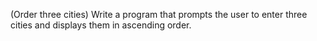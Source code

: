 (Order three cities) Write a program that prompts the user to enter three cities and
displays them in ascending order.
